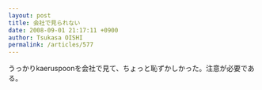 ```yaml
---
layout: post
title: 会社で見られない
date: 2008-09-01 21:17:11 +0900
author: Tsukasa OISHI
permalink: /articles/577
---
```


うっかりkaeruspoonを会社で見て、ちょっと恥ずかしかった。注意が必要である。

